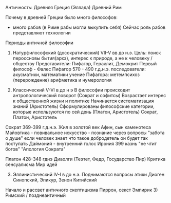 Античность:
Древняя Греция (Эллада)
Древний Рим

Почему в древней Греции было много философов:
* много рабов (в Риме рабы могли выкупить себя)
Сейчас роль рабов представляют технологии

Периоды античной философии
 1) Натурфилософский (досократический) VII-V вв до н.э.
  Цель: поиск пероосновы бытия(архэ), интерес к природе, а не к человеку / обществу
  Представители: Пифагор, Гераклит, Демокрит
  Первый философ - Фалес
  Пифагор 570 - 490 г.д.н.э.
   последователи: акусматики, математики
   учение Пифагора: метемпсихоз (перерождение)
   арифметика и нумерология

2) Классический V-VI в до н э
 В философии происходит антропологический поворот (Сократ и софитсы)
 Возрастает интерес к общественной жизни и политике
 Начинается систематизация знаний (Аристотель)
 Сформулированы философские категории, которые используются по сей день (Платон, Аристотель)
 Сократ, Платон, Аристотель

 Сократ 369-399 г.д.н.э.
  Жил в золотой век Афин, сын каменотеса
  Майовтика - повивальное искусство - познание через вопросы
  "забота о душе"
  если человек знает что такое добродетель он будет так поступать
  Даймоний - внутренний голос
  Ирония
  399 казнь "не чтит богов"
  "Апология Сократа"

 Платон 428-348 гднэ
  Диаолги (Теэтет, Федр, Государство Пир)
  Критика сенсуалисма
  Мир идей

3) Эллинистический IV-I в до н.э.
 Поднимаются вопросы этики
 Диоген Синопский, Эпикур, Зенон Китийский
 
 Начало и рассвет античного скептицизма
 Пиррон, секст Эмпирик
3) Римский / позднеантичный 